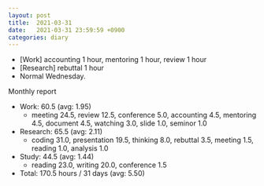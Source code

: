 ```yaml
---
layout: post
title:  2021-03-31
date:   2021-03-31 23:59:59 +0900
categories: diary
---
```


- [Work] accounting 1 hour, mentoring 1 hour, review 1 hour
- [Research] rebuttal 1 hour
- Normal Wednesday.

Monthly report
- Work: 60.5 (avg: 1.95)
  + meeting 24.5, review 12.5, conference 5.0, accounting 4.5, mentoring 4.5, document 4.5, watching 3.0, slide 1.0, seminor 1.0
- Research: 65.5 (avg: 2.11)
  + coding 31.0, presentation 19.5, thinking 8.0, rebuttal 3.5, meeting 1.5, reading 1.0, analysis 1.0
- Study: 44.5 (avg: 1.44)
  + reading 23.0, writing 20.0, conference 1.5
- Total: 170.5 hours / 31 days (avg: 5.50)
